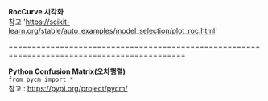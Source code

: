 __RocCurve 시각화__\
참고 'https://scikit-learn.org/stable/auto_examples/model_selection/plot_roc.html'

============================================================================================

__Python Confusion Matrix(오차행렬)__\
`from pycm import *`\
참고 : https://pypi.org/project/pycm/
